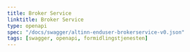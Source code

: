 ```yaml
---
title: Broker Service
linktitle: Broker Service
type: openapi
spec: "/docs/swagger/altinn-enduser-brokerservice-v0.json"
tags: [swagger, openapi, formidlingstjenesten]
---
```

